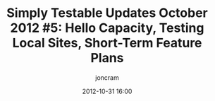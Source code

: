 ---
title: "Simply Testable Updates October 2012 #5: Hello Capacity, Testing Local Sites,  Short-Term Feature Plans"
short_title: "Simply Testable Updates Oct #5: Hello Capacity, Testing Local Sites"
date: 2012-10-31 16:00
author: joncram
newsletter:
    issue_number: 15th
    url: https://us5.campaign-archive1.com/?u=ac75e33d993d2b502e333ddd0&amp;id=0cb60c52d2
    closing_sentence: Expect the next in a week from now, November 7 2012.
    highlights:
        - The service copes with capacity much better than it used to
        - I wrote today about how you can <a href="/how-to-test-a-local-site/">use Simply Testable to test a local site</a>
        - Account creation is mostly complete locally. Tests you start when logged in are private to you.
        - When retrieving URLs from compressed sitemaps, we no longer care what Content-Type accompanies the sitemap; HTTP headers lie.
---